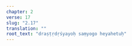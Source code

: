 ```yaml
---
chapter: 2
verse: 17
slug: "2.17"
translation: ""
root_text: "draṣṭṛdṛśyayoḥ saṃyogo heyahetuḥ"
---
```


